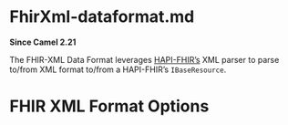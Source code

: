 # FhirXml-dataformat.md

**Since Camel 2.21**

The FHIR-XML Data Format leverages
[HAPI-FHIR’s](https://github.com/jamesagnew/hapi-fhir/blob/master/hapi-fhir-base/src/main/java/ca/uhn/fhir/parser/XmlParser.java)
XML parser to parse to/from XML format to/from a HAPI-FHIR’s
`IBaseResource`.

# FHIR XML Format Options
